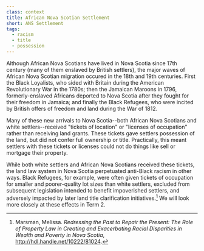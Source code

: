 ```yaml
---
class: context
title: African Nova Scotian Settlement
short: ANS Settlement
tags:
  - racism
  - title
  - possession
---
```


Although African Nova Scotians have lived in Nova Scotia since 17th century (many of them enslaved by British settlers), the major waves of African Nova Scotian migration occured in the 18th and 19th centuries. First the Black Loyalists, who sided with Britain during the American Revolutionary War in the 1780s; then the Jamaican Maroons in 1796, formerly-enslaved Africans deported to Nova Scotia after they fought for their freedom in Jamaica; and finally the Black Refugees, who were incited by British offers of freedom and land during the War of 1812. 

Many of these new arrivals to Nova Scotia--both African Nova Scotians and white settlers--received "tickets of location" or "licenses of occupation" rather than receiving land grants. These tickets gave settlers possession of the land, but did not confer full ownership or title. Practically, this meant settlers with these tickets or licenses could not do things like sell or mortgage their property. 

While both white settlers and African Nova Scotians received these tickets, the land law system in Nova Scotia perpetuated anti-Black racism in other ways. Black Refugees, for example, were often given tickets of occupation for smaller and poorer-quality lot sizes than white settlers, excluded from subsequent legislation intended to benefit impoverished settlers, and adversely impacted by later land title clarification initiatives.[^marsman] We will look more closely at these effects in Term 2. 

[^marsman]: Marsman, Melissa. *Redressing the Past to Repair the Present: The Role of Property Law in Creating and Exacerbating Racial Disparities in Wealth and Poverty in Nova Scotia*, http://hdl.handle.net/10222/81024. 
 
